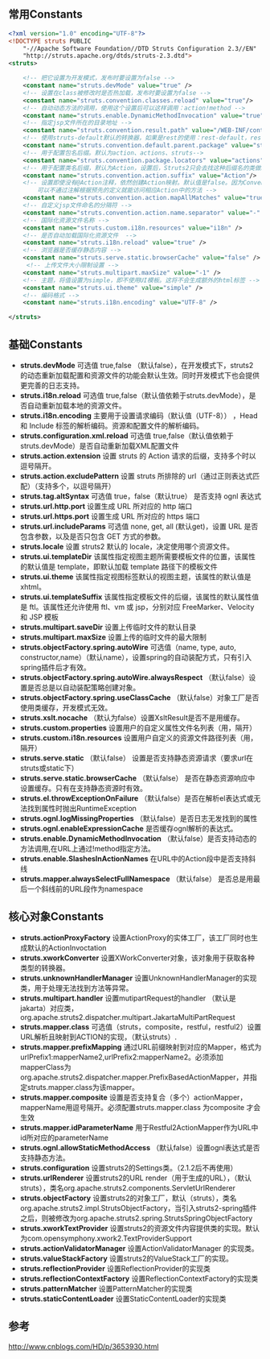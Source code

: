 ## 常用Constants

```xml
<?xml version="1.0" encoding="UTF-8"?>
<!DOCTYPE struts PUBLIC
    "-//Apache Software Foundation//DTD Struts Configuration 2.3//EN"
    "http://struts.apache.org/dtds/struts-2.3.dtd">
<struts>

    <!-- 把它设置为开发模式，发布时要设置为false -->
    <constant name="struts.devMode" value="true" />
    <!-- 设置在class被修改时是否热加载，发布时要设置为false -->
    <constant name="struts.convention.classes.reload" value="true"/>
    <!-- 自动动态方法的调用，使用这个设置后可以这样调用：action!method -->
    <constant name="struts.enable.DynamicMethodInvocation" value="true" />
    <!-- 指定jsp文件所在的目录地址 -->
    <constant name="struts.convention.result.path" value="/WEB-INF/content/" />
    <!-- 使用struts-default默认的转换器，如果是rest的使用：rest-default，rest需要rest的jar插件 -->
    <constant name="struts.convention.default.parent.package" value="struts-default"/>
    <!-- 用于配置包名后缀。默认为action、actions、struts-->
    <constant name="struts.convention.package.locators" value="actions" />
    <!-- 用于配置类名后缀，默认为Action，设置后，Struts2只会去找这种后缀名的类做映射 -->
    <constant name="struts.convention.action.suffix" value="Action"/>
    <!-- 设置即使没有@Action注释，依然创建Action映射。默认值是false。因为Convention-Plugin是约定优于配置的风格，
        可以不通过注解根据预先的定义就能访问相应Action中的方法 -->
    <constant name="struts.convention.action.mapAllMatches" value="true"/>
    <!-- 自定义jsp文件命名的分隔符 -->
    <constant name="struts.convention.action.name.separator" value="-" />
    <!-- 国际化资源文件名称 -->
    <constant name="struts.custom.i18n.resources" value="i18n" />
    <!-- 是否自动加载国际化资源文件  -->
    <constant name="struts.i18n.reload" value="true" />
    <!-- 浏览器是否缓存静态内容 -->
    <constant name="struts.serve.static.browserCache" value="false" />
     <!-- 上传文件大小限制设置 -->
    <constant name="struts.multipart.maxSize" value="-1" />
    <!-- 主题，将值设置为simple，即不使用UI模板。这将不会生成额外的html标签 -->
    <constant name="struts.ui.theme" value="simple" />
    <!-- 编码格式 -->
    <constant name="struts.i18n.encoding" value="UTF-8" />

</struts>
```

## 基础Constants

-   **struts.devMode**
    可选值 true,false （默认false），在开发模式下，struts2 的动态重新加载配置和资源文件的功能会默认生效。同时开发模式下也会提供更完善的日志支持。
-   **struts.i18n.reload**
    可选值 true,false（默认值依赖于struts.devMode），是否自动重新加载本地的资源文件。
-   **struts.i18n.encoding** 
    主要用于设置请求编码（默认值（UTF-8）） ，Head 和 Include 标签的解析编码。资源和配置文件的解析编码。
-   **struts.configuration.xml.reload**
    可选值 true,false（默认值依赖于struts.devMode）是否自动重新加载XML配置文件
-   **struts.action.extension**
    设置 struts 的 Action 请求的后缀，支持多个时以逗号隔开。
-   **struts.action.excludePattern**
    设置 struts 所排除的 url（通过正则表达式匹配）（支持多个，以逗号隔开）
-   **struts.tag.altSyntax**
    可选值 true，false（默认true） 是否支持 ognl 表达式
-   **struts.url.http.port**
    设置生成 URL 所对应的 http 端口
-   **struts.url.https.port**
    设置生成 URL 所对应的 https 端口
-   **struts.url.includeParams**
    可选值 none, get, all (默认get)，设置 URL 是否包含参数，以及是否只包含 GET 方式的参数。
-   **struts.locale**
    设置 struts2 默认的 locale，决定使用哪个资源文件。
-   **struts.ui.templateDir**
    该属性指定视图主题所需要模板文件的位置，该属性的默认值是 template，即默认加载 template 路径下的模板文件
-   **struts.ui.theme**
    该属性指定视图标签默认的视图主题，该属性的默认值是 xhtml。
-   **struts.ui.templateSuffix**
    该属性指定模板文件的后缀，该属性的默认属性值是 ftl。该属性还允许使用 ftl、vm 或 jsp，分别对应 FreeMarker、Velocity 和 JSP 模板
-   **struts.multipart.saveDir**
    设置上传临时文件的默认目录
-   **struts.multipart.maxSize** 设置上传的临时文件的最大限制
-   **struts.objectFactory.spring.autoWire** 可选值（name, type, auto, constructor,name）（默认name），设置spring的自动装配方式，只有引入spring插件后才有效。
-   **struts.objectFactory.spring.autoWire.alwaysRespect** （默认false）设置是否总是以自动装配策略创建对象。
-   **struts.objectFactory.spring.useClassCache** （默认false）对象工厂是否使用类缓存，开发模式无效。
-   **struts.xslt.nocache** （默认为false）设置XsltResult是否不是用缓存。
-   **struts.custom.properties** 设置用户的自定义属性文件名列表（用，隔开）
-   **struts.custom.i18n.resources** 设置用户自定义的资源文件路径列表（用，隔开）
-   **struts.serve.static** （默认false） 设置是否支持静态资源请求（要求url在struts或static下）
-   **struts.serve.static.browserCache** （默认false） 是否在静态资源响应中设置缓存。只有在支持静态资源时有效。
-   **struts.el.throwExceptionOnFailure** （默认false）是否在解析el表达式或无法找到属性时抛出RuntimeException
-   **struts.ognl.logMissingProperties** （默认false）是否日志无发找到的属性
-   **struts.ognl.enableExpressionCache** 是否缓存ognl解析的表达式。
-   **struts.enable.DynamicMethodInvocation** （默认false）是否支持动态的方法调用,在URL上通过!method指定方法。
-   **struts.enable.SlashesInActionNames** 在URL中的Action段中是否支持斜线
-   **struts.mapper.alwaysSelectFullNamespace** （默认false） 是否总是用最后一个斜线前的URL段作为namespace

## 核心对象Constants

-   **struts.actionProxyFactory** 设置ActionProxy的实体工厂，该工厂同时也生成默认的ActionInvoctation
-   **struts.xworkConverter** 设置XWorkConverter对象，该对象用于获取各种类型的转换器。
-   **struts.unknownHandlerManager** 设置UnknownHandlerManager的实现类，用于处理无法找到方法等异常。
-   **struts.multipart.handler**  设置mutipartRequest的handler （默认是jakarta）对应类，org.apache.struts2.dispatcher.multipart.JakartaMultiPartRequest
-   **struts.mapper.class** 可选值（struts，composite，restful，restful2）设置URL解析且映射到ACTION的实现，（默认struts）.
-   **struts.mapper.prefixMapping** 通过URL前缀映射到对应的Mapper，格式为urlPrefix1:mapperName2,urlPrefix2:mapperName2。必须添加mapperClass为org.apache.struts2.dispatcher.mapper.PrefixBasedActionMapper，并指定struts.mapper.class为该mapper。
-   **struts.mapper.composite** 设置是否支持复合（多个）actionMapper，mapperName用逗号隔开。必须配置struts.mapper.class 为composite 才会生效
-   **struts.mapper.idParameterName** 用于Restful2ActionMapper作为URL中id所对应的parameterName
-   **struts.ognl.allowStaticMethodAccess** （默认false）设置ognl表达式是否支持静态方法。
-   **struts.configuration** 设置struts2的Settings类。（2.1.2后不再使用）
-   **struts.urlRenderer** 设置struts2的URL render（用于生成的URL），（默认struts），类名org.apache.struts2.components.ServletUrlRenderer
-   **struts.objectFactory** 设置struts2的对象工厂，默认（struts），类名org.apache.struts2.impl.StrutsObjectFactory，当引入struts2-spring插件之后，则被修改为org.apache.struts2.spring.StrutsSpringObjectFactory
-   **struts.xworkTextProvider** 设置struts2的资源文件内容提供类的实现。默认为com.opensymphony.xwork2.TextProviderSupport
-   **struts.actionValidatorManager** 设置ActionValidatorManager 的实现类。
-   **struts.valueStackFactory** 设置struts2的ValueStack工厂的实现。
-   **struts.reflectionProvider** 设置ReflectionProvider的实现类
-   **struts.reflectionContextFactory** 设置ReflectionContextFactory的实现类
-   **struts.patternMatcher** 设置PatternMatcher的实现类
-   **struts.staticContentLoader** 设置StaticContentLoader的实现类

## 参考

http://www.cnblogs.com/HD/p/3653930.html